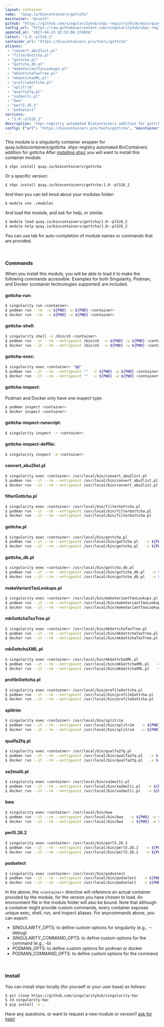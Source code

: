 ```yaml
---
layout: container
name:  "quay.io/biocontainers/gottcha"
maintainer: "@vsoch"
github: "https://github.com/singularityhub/shpc-registry/blob/main/quay.io/biocontainers/gottcha/container.yaml"
config_url: "https://raw.githubusercontent.com/singularityhub/shpc-registry/main/quay.io/biocontainers/gottcha/container.yaml"
updated_at: "2023-04-23 02:53:06.374036"
latest: "1.0--pl526_2"
container_url: "https://biocontainers.pro/tools/gottcha"
aliases:
 - "convert_abu2list.pl"
 - "filterGottcha.pl"
 - "gottcha.pl"
 - "gottcha_db.pl"
 - "makeVariantTaxLookups.pl"
 - "mkGottchaTaxTree.pl"
 - "mkGottchaXML.pl"
 - "profileGottcha.pl"
 - "splitrim"
 - "qualfa2fq.pl"
 - "xa2multi.pl"
 - "bwa"
 - "perl5.26.2"
 - "podselect"
versions:
 - "1.0--pl526_2"
description: "shpc-registry automated BioContainers addition for gottcha"
config: {"url": "https://biocontainers.pro/tools/gottcha", "maintainer": "@vsoch", "description": "shpc-registry automated BioContainers addition for gottcha", "latest": {"1.0--pl526_2": "sha256:1fab9581afbc7cb8765364707bb583796ca2436e36355d5b914cab555b6b0c15"}, "tags": {"1.0--pl526_2": "sha256:1fab9581afbc7cb8765364707bb583796ca2436e36355d5b914cab555b6b0c15"}, "docker": "quay.io/biocontainers/gottcha", "aliases": {"convert_abu2list.pl": "/usr/local/bin/convert_abu2list.pl", "filterGottcha.pl": "/usr/local/bin/filterGottcha.pl", "gottcha.pl": "/usr/local/bin/gottcha.pl", "gottcha_db.pl": "/usr/local/bin/gottcha_db.pl", "makeVariantTaxLookups.pl": "/usr/local/bin/makeVariantTaxLookups.pl", "mkGottchaTaxTree.pl": "/usr/local/bin/mkGottchaTaxTree.pl", "mkGottchaXML.pl": "/usr/local/bin/mkGottchaXML.pl", "profileGottcha.pl": "/usr/local/bin/profileGottcha.pl", "splitrim": "/usr/local/bin/splitrim", "qualfa2fq.pl": "/usr/local/bin/qualfa2fq.pl", "xa2multi.pl": "/usr/local/bin/xa2multi.pl", "bwa": "/usr/local/bin/bwa", "perl5.26.2": "/usr/local/bin/perl5.26.2", "podselect": "/usr/local/bin/podselect"}}
---
```


This module is a singularity container wrapper for quay.io/biocontainers/gottcha.
shpc-registry automated BioContainers addition for gottcha
After [installing shpc](#install) you will want to install this container module:


```bash
$ shpc install quay.io/biocontainers/gottcha
```

Or a specific version:

```bash
$ shpc install quay.io/biocontainers/gottcha:1.0--pl526_2
```

And then you can tell lmod about your modules folder:

```bash
$ module use ./modules
```

And load the module, and ask for help, or similar.

```bash
$ module load quay.io/biocontainers/gottcha/1.0--pl526_2
$ module help quay.io/biocontainers/gottcha/1.0--pl526_2
```

You can use tab for auto-completion of module names or commands that are provided.

<br>

### Commands

When you install this module, you will be able to load it to make the following commands accessible.
Examples for both Singularity, Podman, and Docker (container technologies supported) are included.

#### gottcha-run:

```bash
$ singularity run <container>
$ podman run --rm  -v ${PWD} -w ${PWD} <container>
$ docker run --rm  -v ${PWD} -w ${PWD} <container>
```

#### gottcha-shell:

```bash
$ singularity shell -s /bin/sh <container>
$ podman run --it --rm --entrypoint /bin/sh  -v ${PWD} -w ${PWD} <container>
$ docker run --it --rm --entrypoint /bin/sh  -v ${PWD} -w ${PWD} <container>
```

#### gottcha-exec:

```bash
$ singularity exec <container> "$@"
$ podman run --it --rm --entrypoint ""  -v ${PWD} -w ${PWD} <container> "$@"
$ docker run --it --rm --entrypoint ""  -v ${PWD} -w ${PWD} <container> "$@"
```

#### gottcha-inspect:

Podman and Docker only have one inspect type.

```bash
$ podman inspect <container>
$ docker inspect <container>
```

#### gottcha-inspect-runscript:

```bash
$ singularity inspect -r <container>
```

#### gottcha-inspect-deffile:

```bash
$ singularity inspect -d <container>
```


#### convert_abu2list.pl

```bash
$ singularity exec <container> /usr/local/bin/convert_abu2list.pl
$ podman run --it --rm --entrypoint /usr/local/bin/convert_abu2list.pl   -v ${PWD} -w ${PWD} <container> -c " $@"
$ docker run --it --rm --entrypoint /usr/local/bin/convert_abu2list.pl   -v ${PWD} -w ${PWD} <container> -c " $@"
```


#### filterGottcha.pl

```bash
$ singularity exec <container> /usr/local/bin/filterGottcha.pl
$ podman run --it --rm --entrypoint /usr/local/bin/filterGottcha.pl   -v ${PWD} -w ${PWD} <container> -c " $@"
$ docker run --it --rm --entrypoint /usr/local/bin/filterGottcha.pl   -v ${PWD} -w ${PWD} <container> -c " $@"
```


#### gottcha.pl

```bash
$ singularity exec <container> /usr/local/bin/gottcha.pl
$ podman run --it --rm --entrypoint /usr/local/bin/gottcha.pl   -v ${PWD} -w ${PWD} <container> -c " $@"
$ docker run --it --rm --entrypoint /usr/local/bin/gottcha.pl   -v ${PWD} -w ${PWD} <container> -c " $@"
```


#### gottcha_db.pl

```bash
$ singularity exec <container> /usr/local/bin/gottcha_db.pl
$ podman run --it --rm --entrypoint /usr/local/bin/gottcha_db.pl   -v ${PWD} -w ${PWD} <container> -c " $@"
$ docker run --it --rm --entrypoint /usr/local/bin/gottcha_db.pl   -v ${PWD} -w ${PWD} <container> -c " $@"
```


#### makeVariantTaxLookups.pl

```bash
$ singularity exec <container> /usr/local/bin/makeVariantTaxLookups.pl
$ podman run --it --rm --entrypoint /usr/local/bin/makeVariantTaxLookups.pl   -v ${PWD} -w ${PWD} <container> -c " $@"
$ docker run --it --rm --entrypoint /usr/local/bin/makeVariantTaxLookups.pl   -v ${PWD} -w ${PWD} <container> -c " $@"
```


#### mkGottchaTaxTree.pl

```bash
$ singularity exec <container> /usr/local/bin/mkGottchaTaxTree.pl
$ podman run --it --rm --entrypoint /usr/local/bin/mkGottchaTaxTree.pl   -v ${PWD} -w ${PWD} <container> -c " $@"
$ docker run --it --rm --entrypoint /usr/local/bin/mkGottchaTaxTree.pl   -v ${PWD} -w ${PWD} <container> -c " $@"
```


#### mkGottchaXML.pl

```bash
$ singularity exec <container> /usr/local/bin/mkGottchaXML.pl
$ podman run --it --rm --entrypoint /usr/local/bin/mkGottchaXML.pl   -v ${PWD} -w ${PWD} <container> -c " $@"
$ docker run --it --rm --entrypoint /usr/local/bin/mkGottchaXML.pl   -v ${PWD} -w ${PWD} <container> -c " $@"
```


#### profileGottcha.pl

```bash
$ singularity exec <container> /usr/local/bin/profileGottcha.pl
$ podman run --it --rm --entrypoint /usr/local/bin/profileGottcha.pl   -v ${PWD} -w ${PWD} <container> -c " $@"
$ docker run --it --rm --entrypoint /usr/local/bin/profileGottcha.pl   -v ${PWD} -w ${PWD} <container> -c " $@"
```


#### splitrim

```bash
$ singularity exec <container> /usr/local/bin/splitrim
$ podman run --it --rm --entrypoint /usr/local/bin/splitrim   -v ${PWD} -w ${PWD} <container> -c " $@"
$ docker run --it --rm --entrypoint /usr/local/bin/splitrim   -v ${PWD} -w ${PWD} <container> -c " $@"
```


#### qualfa2fq.pl

```bash
$ singularity exec <container> /usr/local/bin/qualfa2fq.pl
$ podman run --it --rm --entrypoint /usr/local/bin/qualfa2fq.pl   -v ${PWD} -w ${PWD} <container> -c " $@"
$ docker run --it --rm --entrypoint /usr/local/bin/qualfa2fq.pl   -v ${PWD} -w ${PWD} <container> -c " $@"
```


#### xa2multi.pl

```bash
$ singularity exec <container> /usr/local/bin/xa2multi.pl
$ podman run --it --rm --entrypoint /usr/local/bin/xa2multi.pl   -v ${PWD} -w ${PWD} <container> -c " $@"
$ docker run --it --rm --entrypoint /usr/local/bin/xa2multi.pl   -v ${PWD} -w ${PWD} <container> -c " $@"
```


#### bwa

```bash
$ singularity exec <container> /usr/local/bin/bwa
$ podman run --it --rm --entrypoint /usr/local/bin/bwa   -v ${PWD} -w ${PWD} <container> -c " $@"
$ docker run --it --rm --entrypoint /usr/local/bin/bwa   -v ${PWD} -w ${PWD} <container> -c " $@"
```


#### perl5.26.2

```bash
$ singularity exec <container> /usr/local/bin/perl5.26.2
$ podman run --it --rm --entrypoint /usr/local/bin/perl5.26.2   -v ${PWD} -w ${PWD} <container> -c " $@"
$ docker run --it --rm --entrypoint /usr/local/bin/perl5.26.2   -v ${PWD} -w ${PWD} <container> -c " $@"
```


#### podselect

```bash
$ singularity exec <container> /usr/local/bin/podselect
$ podman run --it --rm --entrypoint /usr/local/bin/podselect   -v ${PWD} -w ${PWD} <container> -c " $@"
$ docker run --it --rm --entrypoint /usr/local/bin/podselect   -v ${PWD} -w ${PWD} <container> -c " $@"
```



In the above, the `<container>` directive will reference an actual container provided
by the module, for the version you have chosen to load. An environment file in the
module folder will also be bound. Note that although a container
might provide custom commands, every container exposes unique exec, shell, run, and
inspect aliases. For anycommands above, you can export:

 - SINGULARITY_OPTS: to define custom options for singularity (e.g., --debug)
 - SINGULARITY_COMMAND_OPTS: to define custom options for the command (e.g., -b)
 - PODMAN_OPTS: to define custom options for podman or docker
 - PODMAN_COMMAND_OPTS: to define custom options for the command

<br>

### Install

You can install shpc locally (for yourself or your user base) as follows:

```bash
$ git clone https://github.com/singularityhub/singularity-hpc
$ cd singularity-hpc
$ pip install -e .
```

Have any questions, or want to request a new module or version? [ask for help!](https://github.com/singularityhub/singularity-hpc/issues)